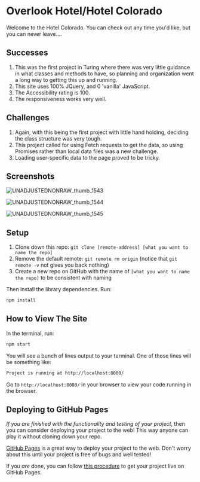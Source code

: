 # Overlook Hotel/Hotel Colorado
Welcome to the Hotel Colorado. You can check out any time you'd like, but you can never leave....

## Successes

1. This was the first project in Turing where there was very little guidance in what classes and methods to have, so planning and organization went a long way to getting this up and running. 
1. This site uses 100% JQuery, and 0 'vanilla' JavaScript. 
1. The Accessibility rating is 100. 
1. The responsiveness works very well. 

## Challenges

1. Again, with this being the first project with little hand holding, deciding the class structure was very tough. 
1. This project called for using Fetch requests to get the data, so using Promises rather than local data files was a new challenge. 
1. Loading user-specific data to the page proved to be tricky. 

## Screenshots
![UNADJUSTEDNONRAW_thumb_1543](https://user-images.githubusercontent.com/52764657/68316037-fd5b1580-0075-11ea-918d-55e4f3891542.jpg)


![UNADJUSTEDNONRAW_thumb_1544](https://user-images.githubusercontent.com/52764657/68316061-064be700-0076-11ea-9182-493bec19e3e5.jpg)


![UNADJUSTEDNONRAW_thumb_1545](https://user-images.githubusercontent.com/52764657/68316090-119f1280-0076-11ea-81f7-c45b9416e590.jpg)

## Setup

1. Clone down this repo: `git clone [remote-address] [what you want to name the repo]`
1. Remove the default remote: `git remote rm origin` (notice that `git remote -v` not gives you back nothing)
1. Create a new repo on GitHub with the name of `[what you want to name the repo]` to be consistent with naming

Then install the library dependencies. Run:

```bash
npm install
```

## How to View The Site

In the terminal, run:

```bash
npm start
```

You will see a bunch of lines output to your terminal. One of those lines will be something like:

```bash
Project is running at http://localhost:8080/
```

Go to `http://localhost:8080/` in your browser to view your code running in the browser.


## Deploying to GitHub Pages

_If you are finished with the functionality and testing of your project_, then you can consider deploying your project to the web! This way anyone can play it without cloning down your repo.

[GitHub Pages](https://pages.github.com/) is a great way to deploy your project to the web. Don't worry about this until your project is free of bugs and well tested!

If you _are_ done, you can follow [this procedure](./gh-pages-procedure.md) to get your project live on GitHub Pages.
